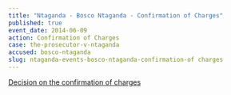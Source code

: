 ```yaml
---
title: "Ntaganda - Bosco Ntaganda - Confirmation of Charges"
published: true
event_date: 2014-06-09
action: Confirmation of Charges
case: the-prosecutor-v-ntaganda
accused: bosco-ntaganda
slug: ntaganda-events-bosco-ntaganda-confirmation-of charges
---
```


[Decision on the confirmation of charges](http://www.icc-cpi.int/iccdocs/doc/doc1783301.pdf)

